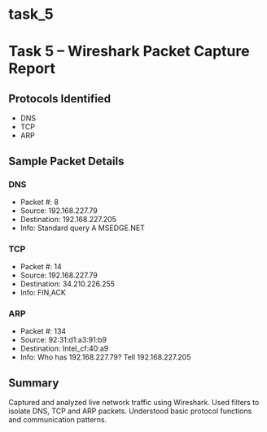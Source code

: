 # task_5
# Task 5 – Wireshark Packet Capture Report

## Protocols Identified
- DNS
- TCP
- ARP

## Sample Packet Details

### DNS
- Packet #: 8
- Source: 192.168.227.79
- Destination: 192.168.227.205
- Info: Standard query A MSEDGE.NET

### TCP
- Packet #: 14
- Source: 192.168.227.79
- Destination: 34.210.226.255
- Info: FIN,ACK

### ARP
- Packet #: 134
- Source: 92:31:d1:a3:91:b9
- Destination: Intel_cf:40:a9
- Info: Who has 192.168.227.79? Tell 192.168.227.205

## Summary
Captured and analyzed live network traffic using Wireshark. Used filters to isolate DNS, TCP and ARP packets. Understood basic protocol functions and communication patterns.
